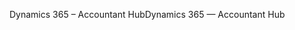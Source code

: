 <span data-ttu-id="ab1df-101">Dynamics 365 – Accountant Hub</span><span class="sxs-lookup"><span data-stu-id="ab1df-101">Dynamics 365 — Accountant Hub</span></span>
